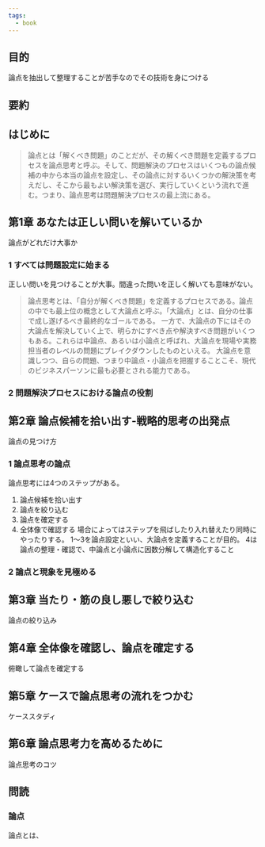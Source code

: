 ```yaml
---
tags:
  - book
---
```

## 目的
論点を抽出して整理することが苦手なのでその技術を身につける

## 要約


## はじめに
> 論点とは「解くべき問題」のことだが、その解くべき問題を定義するプロセスを論点思考と呼ぶ。そして、問題解決のプロセスはいくつもの論点候補の中から本当の論点を設定し、その論点に対するいくつかの解決策を考えだし、そこから最もよい解決策を選び、実行していくという流れで進む。つまり、論点思考は問題解決プロセスの最上流にある。

## 第1章 あなたは正しい問いを解いているか
論点がどれだけ大事か
### 1 すべては問題設定に始まる
正しい問いを見つけることが大事。間違った問いを正しく解いても意味がない。
> 論点思考とは、「自分が解くべき問題」を定義するプロセスである。論点の中でも最上位の概念として大論点と呼ぶ。「大論点」とは、自分の仕事で成し遂げるべき最終的なゴールである。
> 一方で、大論点の下にはその大論点を解決していく上で、明らかにすべき点や解決すべき問題がいくつもある。これらは中論点、あるいは小論点と呼ばれ、大論点を現場や実務担当者のレベルの問題にブレイクダウンしたものといえる。
> 大論点を意識しつつ、自らの問題、つまり中論点・小論点を把握することこそ、現代のビジネスパーソンに最も必要とされる能力である。
### 2 問題解決プロセスにおける論点の役割


## 第2章 論点候補を拾い出す-戦略的思考の出発点
論点の見つけ方

### 1 論点思考の論点
論点思考には4つのステップがある。
1. 論点候補を拾い出す
2. 論点を絞り込む
3. 論点を確定する
4. 全体像で確認する
場合によってはステップを飛ばしたり入れ替えたり同時にやったりする。
1〜3を論点設定といい、大論点を定義することが目的。
4は論点の整理・確認で、中論点と小論点に因数分解して構造化すること

### 2 論点と現象を見極める
## 第3章 当たり・筋の良し悪しで絞り込む
論点の絞り込み
## 第4章 全体像を確認し、論点を確定する
俯瞰して論点を確定する
## 第5章 ケースで論点思考の流れをつかむ
ケーススタディ
## 第6章 論点思考力を高めるために
論点思考のコツ

## 問読
### 論点
論点とは、